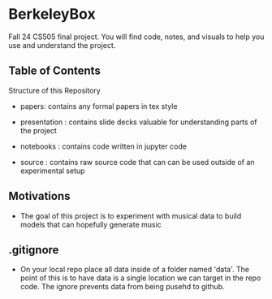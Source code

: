 # BerkeleyBox
 Fall 24 CS505 final project. You will find code, notes, and visuals to help you use and understand the project. 

## Table of Contents 

Structure of this Repository 
- papers: contains any formal papers in tex style 

- presentation : contains slide decks valuable for understanding parts of the project 

- notebooks : contains code written in jupyter code 

- source : contains raw source code that can can be used outside of an experimental setup



## Motivations 
- The goal of this project is to experiment with musical data to build models that can hopefully generate music 

## .gitignore 
- On your local repo place all data inside of a folder named 'data'. The point of 
this is to have data is a single location we can target in the repo code. The ignore
prevents data from being pusehd to github. 